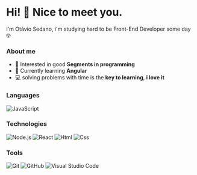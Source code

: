 # Hi! 👋 Nice to meet you.

 i'm Otávio Sedano, i'm studying hard to be Front-End Developer some day 🤓
 
 ### About me

-   :monocle_face: Interested in good **Segments in programming**
-   :seedling: Currently learning **Angular**
-   :computer: solving problems with time is the **key to learning**, **i love it**

### Languages

![JavaScript](https://img.shields.io/badge/-JavaScript-000?&logo=JavaScript)

### Technologies

![Node.js](https://img.shields.io/badge/-Node.js-000?&logo=node.js)
![React](https://img.shields.io/badge/-React-000?&logo=React)
![Html](https://img.shields.io/badge/-HTML-000?&logo=HTML5)
![Css](https://img.shields.io/badge/-CSS-000?&logo=CSS3&logoColor=1572B6)

### Tools

![Git](https://img.shields.io/badge/-Git-000?style=flat&logo=git)
![GitHub](https://img.shields.io/badge/-GitHub-000?style=flat&logo=github)
![Visual Studio Code](https://img.shields.io/badge/-Visual%20Studio%20Code-000?style=flat&logo=visual-studio-code&logoColor=007ACC)

